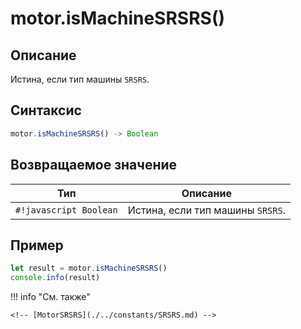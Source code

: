 # motor.isMachineSRSRS()

## Описание
Истина, если тип машины `SRSRS`.

## Синтаксис
```javascript
motor.isMachineSRSRS() -> Boolean
```

## Возвращаемое значение
| Тип     | Описание                                                                 |
|---------|--------------------------------------------------------------------------|
| `#!javascript Boolean`  | Истина, если тип машины `SRSRS`. |

## Пример
```javascript linenums="1"
let result = motor.isMachineSRSRS()
console.info(result)
```

!!! info "См. также"

    <!-- [MotorSRSRS](./../constants/SRSRS.md) -->

